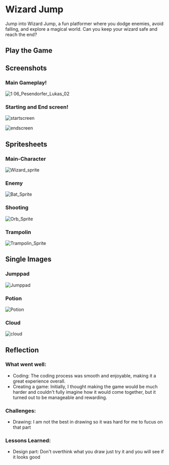 # Wizard Jump

Jump into Wizard Jump, a fun platformer where you dodge enemies, avoid falling, and explore a magical world. Can you keep your wizard safe and reach the end?

## Play the Game


## Screenshots

### Main Gameplay!
![1 06_Pesendorfer_Lukas_02](https://github.com/user-attachments/assets/e8bb2e0f-b02a-4aa9-8cf9-98021141120f)

### Starting and End screen!

![startscreen](https://github.com/user-attachments/assets/4aeb5e9d-ef92-4e9a-973b-9ee10ab28c48)

![endscreen](https://github.com/user-attachments/assets/136d1303-313b-40e8-b22e-73416ea57e73)

## Spritesheets

### Main-Character
![Wizard_sprite](https://github.com/user-attachments/assets/ad9ee99f-676b-4306-92e3-1cfae419191a)

### Enemy

![Bat_Sprite](https://github.com/user-attachments/assets/6038792f-5b5b-4dd4-9beb-e33b5426bddb)

### Shooting 

![Orb_Sprite](https://github.com/user-attachments/assets/8172b528-ecf6-4bcd-bb24-26dd46eb13cd)

### Trampolin

![Trampolin_Sprite](https://github.com/user-attachments/assets/0d657b4b-92d1-4cbd-a110-0f68f37b5223)

## Single Images

### Jumppad

![Jumppad](https://github.com/user-attachments/assets/8f17bbfa-23af-4c7b-a731-c3cd4ad04ab9)

### Potion

![Potion](https://github.com/user-attachments/assets/21fabae3-eac5-4a2b-b584-317c83db82e2)

### Cloud

![cloud](https://github.com/user-attachments/assets/57f178e9-66eb-4087-8027-4dcc76d8681c)


## Reflection

### What went well:
- Coding: The coding process was smooth and enjoyable, making it a great experience overall.
- Creating a game:  Initially, I thought making the game would be much harder and couldn't fully imagine how it would come together, but it turned out to be manageable and rewarding.

### Challenges:
- Drawing: I am not the best in drawing so it was hard for me to fucus on that part
  
### Lessons Learned:
- Design part: Don't overthink what you draw just try it and you will see if it looks good
